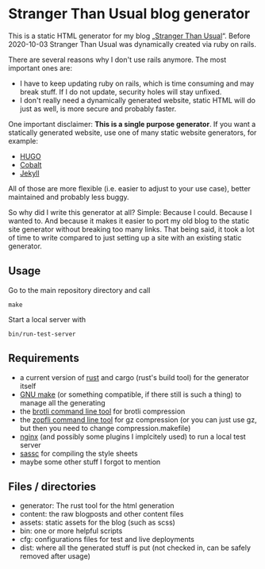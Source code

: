 Stranger Than Usual blog generator
==================================

This is a static HTML generator for my blog „[Stranger Than Usual](https://blog.strangerthanusual.de/)“.
Before 2020-10-03 Stranger Than Usual was dynamically created via ruby on rails.

There are several reasons why I don't use rails anymore. The most important ones are:
- I have to keep updating ruby on rails, which is time consuming and may break stuff. If I do not update, security holes will stay unfixed.
- I don't really need a dynamically generated website, static HTML will do just as well, is more secure and probably faster.

One important disclaimer: __This is a single purpose generator__. If you want a statically generated website, use one of
many static website generators, for example:
- [HUGO](https://gohugo.io/)
- [Cobalt](https://github.com/cobalt-org/cobalt.rs)
- [Jekyll](https://jekyllrb.com/)

All of those are more flexible (i.e. easier to adjust to your use case), better maintained and probably less buggy.

So why did I write this generator at all? Simple: Because I could. Because I wanted to. And because it makes it easier to
port my old blog to the static site generator without breaking too many links. That being said, it took a lot of time to write
compared to just setting up a site with an existing static generator.

Usage
-----

Go to the main repository directory and call
```
make
```

Start a local server with
```
bin/run-test-server
```

Requirements
------------

- a current version of [rust](https://www.rust-lang.org/) and cargo (rust's build tool) for the generator itself
- [GNU make](https://www.gnu.org/software/make/) (or something compatible, if there still is such a thing) to manage all the generating
- the [brotli command line tool](https://github.com/google/brotli) for brotli compression
- the [zopfli command line tool](https://github.com/google/zopfli) for gz compression (or you can just use gz, but then you need to change compression.makefile)
- [nginx](https://nginx.org/) (and possibly some plugins I implcitely used) to run a local test server
- [sassc](https://github.com/sass/sassc) for compiling the style sheets
- maybe some other stuff I forgot to mention

Files / directories
-------------------

- generator: The rust tool for the html generation
- content: the raw blogposts and other content files
- assets: static assets for the blog (such as scss)
- bin: one or more helpful scripts
- cfg: configurations files for test and live deployments
- dist: where all the generated stuff is put (not checked in, can be safely removed after usage)
